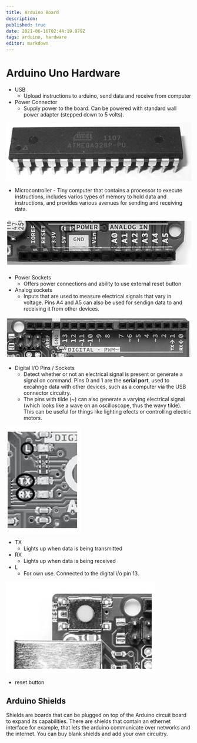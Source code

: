 ```yaml
---
title: Arduino Board
description: 
published: true
date: 2021-06-16T02:44:19.879Z
tags: arduino, hardware
editor: markdown
---
```


# Arduino Uno Hardware
* USB
	* Upload instructions to arduino, send data and receive from computer
* Power Connector
	* Supply power to the board. Can be powered with standard wall power adapter (stepped down to 5 volts).
  
![microcontroller.png](/microcontroller.png)
* Microcontroller - Tiny computer that contains a processor to execute instructions, includes varios types of memory to hold data and instructions, and provides various avenues for sending and receiving data.

![poweranalogsockets.png](/poweranalogsockets.png)
* Power Sockets
	* Offers power connections and ability to use external reset button
* Analog sockets
	* Inputs that are used to measure electrical signals that vary in voltage. Pins A4 and A5 can also be used for sendign data to and receiving it from other devices. 

![digital_sockets.png](/digital_sockets.png)
* Digital I/O Pins / Sockets
	* Detect whether or not an electrical signal is present or generate a signal on command. Pins 0 and 1 are the **serial port**, used to excahnge data with other devices, such as a computer via the USB connector circuitry. 
  * The pins with tilde (~) can also generate a varying electrical signal (which looks like a wave on an oscilloscope, thus the wavy tilde). This can be useful for things like lighting efects or controlling electric motors.
  
![leds.png](/leds.png)
* TX
	* Lights up when data is being transmitted
* RX
	* Lights up when data is being received
* L 
	* For own use. Connected to the digital i/o pin 13. 
  
![reset.png](/reset.png)
* reset button

## Arduino Shields
Shields are boards that can be plugged on top of the Arduino circuit board to expand its capabilities. There are shields that contain an ethernet interface for example, that lets the arduino communicate over networks and the internet. You can buy blank shields and add your own circuitry. 
